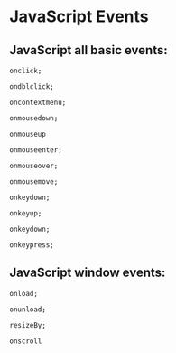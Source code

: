 # JavaScript Events

## JavaScript all basic events:

    onclick;

    ondblclick;

    oncontextmenu;

    onmousedown;

    onmouseup

    onmouseenter;

    onmouseover;
    
    onmousemove;

    onkeydown;

    onkeyup;

    onkeydown;

    onkeypress;

## JavaScript window events:

    onload;

    onunload;

    resizeBy;

    onscroll


